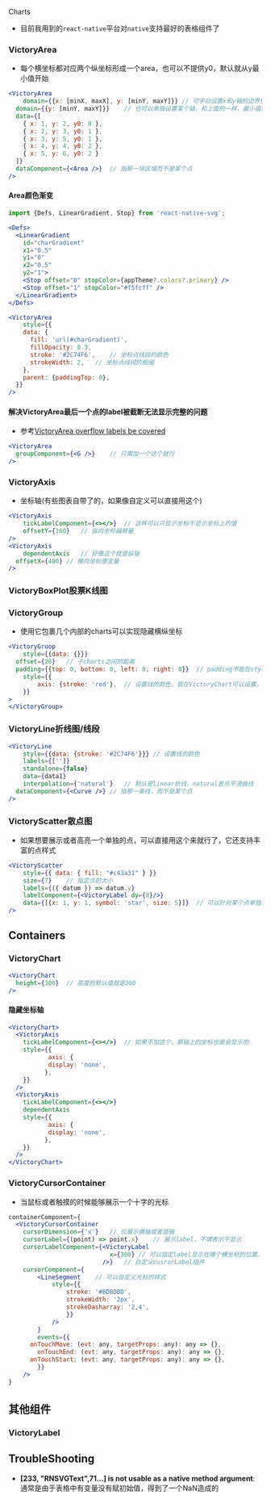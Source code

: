 Charts

- 目前我用到的`react-native`平台对`native`支持最好的表格组件了

### VictoryArea

- 每个横坐标都对应两个纵坐标形成一个area，也可以不提供y0，默认就从y最小值开始

```jsx
<VictoryArea
	domain={{x: [minX, maxX], y: [minY, maxY]}}	// 可手动设置x和y轴的边界值
  domain={{y: [minY, maxY]}}	// 也可以单独设置某个轴，和上面的一样，最小值和最大值必须不一样，否则会报一个prop type warning，就只能自己先设置默认值了
  data={[
    { x: 1, y: 2, y0: 0 },
    { x: 2, y: 3, y0: 1 },
    { x: 3, y: 5, y0: 1 },
    { x: 4, y: 4, y0: 2 },
    { x: 5, y: 6, y0: 2 }
  ]}
  dataComponent={<Area />}	// 指那一块区域而不是某个点
/>
```

#### Area颜色渐变

```jsx
import {Defs, LinearGradient, Stop} from 'react-native-svg';

<Defs>
  <LinearGradient
    id="charGradient"
    x1="0.5"
    y1="0"
    x2="0.5"
    y2="1">
    <Stop offset="0" stopColor={appTheme?.colors?.primary} />
    <Stop offset="1" stopColor="#f5fcff" />
  </LinearGradient>
</Defs>

<VictoryArea
	style={{
    data: {
      fill: 'url(#charGradient)',
      fillOpacity: 0.3,
      stroke: '#2C74F6',	// 坐标点线段的颜色
      strokeWidth: 2,	// 坐标点线段的粗细
    },
    parent: {paddingTop: 0},
  }}
/>
```

#### 解决VictoryArea最后一个点的label被截断无法显示完整的问题

- 参考[VictoryArea overflow labels be covered ](https://github.com/FormidableLabs/victory/issues/1725)

```jsx
<VictoryArea
  groupComponent={<G />}	// 只需加一个这个就行
/>
```

### VictoryAxis

- 坐标轴(有些图表自带了的，如果像自定义可以直接用这个)

```jsx
<VictoryAxis
	tickLabelComponent={<></>}	// 这样可以只显示坐标不显示坐标上的值
	offsetY={160}	// 纵向坐标偏移量
/>
<VictoryAxis
	dependentAxis	// 好像这个就是纵轴
  offsetX={400}	// 横向坐标便宜量
/>
```

### VictoryBoxPlot股票K线图

### VictoryGroup

- 使用它包裹几个内部的charts可以实现隐藏横纵坐标

```jsx
<VictoryGruop
	style={{data: {}}}
  offset={20}	// 子charts之间的距离
  padding={{top: 0, bottom: 0, left: 0, right: 0}}	// padding不能在style里面设置，只能在这里设置
	style={{
		axis: {stroke: 'red'},	// 设置线的颜色，我在VictoryChart可以设置，但是在VictoryGroup下面设置不成功
	}}
>
</VictoryGroup>
```

### VictoryLine折线图/线段

```jsx
<VictoryLine
	style={{data: {stroke: '#2C74F6'}}}	// 设置线的颜色
	labels={['']}
	standalone={false}
	data={data1}
	interpolation={'natural'}	// 默认是linear折线，natural表示平滑曲线
  dataComponent={<Curve />}	// 指那一条线，而不是某个点
/>
```

### VictoryScatter散点图

- 如果想要展示或者高亮一个单独的点，可以直接用这个来就行了，它还支持丰富的点样式

```jsx
<VictoryScatter
    style={{ data: { fill: "#c43a31" } }}
    size={7}	// 指定点的大小
    labels={({ datum }) => datum.y}
    labelComponent={<VictoryLabel dy={8}/>}
    data={[{x: 1, y: 1, symbol: 'star', size: 5}]}	// 可以针对某个点单独设置其形状和大小，形状包括star星星，square正方形，diamond菱形，circle圆形，triangleUp三角形
/>
```

## Containers

### VictoryChart

```jsx
<VictoryChart
  height={300}	// 高度的默认值就是300
/>
```

#### 隐藏坐标轴

```jsx
<VictoryChart>
  <VictoryAxis
    tickLabelComponent={<></>}	// 如果不加这个，那轴上的坐标也是会显示的
    style={{
           axis: {
           display: 'none',
          },
    }}
  />
  <VictoryAxis
    tickLabelComponent={<></>}
    dependentAxis
    style={{
           axis: {
           display: 'none',
          },
    }}
  />  
</VictoryChart>
```

### VictoryCursorContainer

- 当鼠标或者触摸的时候能够展示一个十字的光标

```jsx
containerComponent={
  <VictoryCursorContainer
  	cursorDimension={'x'}	// 仅展示横轴或者竖轴
  	cursorLabel={(point) => point.x}	// 展示label，不填表示不显示
    cursorLabelComponent={<VictoryLabel
                          	x={300}	// 可以指定label显示在哪个横坐标的位置，可以实现固定在右边
                          />}	// 自定义cusrorLabel组件
  	cursorComponent={
  		<LineSegment	// 可以自定义光标的样式
  			style={{
  				stroke: '#BDBDBD',
  				strokeWidth: '2px',
  				strokeDasharray: '2,4',
				}}
			/>
		}
		events={{
      onTouchMove: (evt: any, targetProps: any): any => {},
    	onTouchEnd: (evt: any, targetProps: any): any => {},
      onTouchStart: (evt: any, targetProps: any): any => {},
		}}
	/>
}
```

## 其他组件

### VictoryLabel

## TroubleShooting

- **[233, "RNSVGText",71...] is not usable as a native method argument**: 通常是由于表格中有变量没有赋初始值，得到了一个NaN造成的